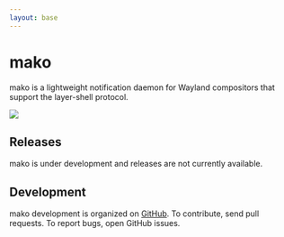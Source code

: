 ```yaml
---
layout: base
---
```


# mako

mako is a lightweight notification daemon for Wayland compositors that support
the layer-shell protocol.

![](https://sr.ht/meoc.png)

## Releases

mako is under development and releases are not currently available.

## Development

mako development is organized on [GitHub](https://github.com/emersion/mako). To
contribute, send pull requests. To report bugs, open GitHub issues.
